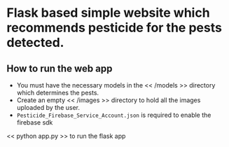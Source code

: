 # Flask based simple website which recommends pesticide for the pests detected.

## How to run the web app

- You must have the necessary models in the << /models >> directory which determines the pests.
- Create an empty << /images >> directory to hold all the images uploaded by the user.
- `Pesticide_Firebase_Service_Account.json` is required to enable the firebase sdk

<< python app.py >> to run the flask app